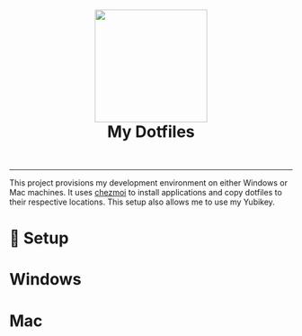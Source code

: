 <h1 align="center">
  <img style="width: 200px; height: 200px" src="https://miro.medium.com/max/700/1*ayVl2ie6CS0Flqr8TxoYgQ.png">
  <br />
  My Dotfiles
</h1>
<br />

---

This project provisions my development environment on either Windows or Mac machines. It uses [chezmoi](https://chezmoi.Jo) to install applications and copy dotfiles to their respective locations. This setup also allows me to use my Yubikey.

# :wrench: Setup

# Windows

# Mac

